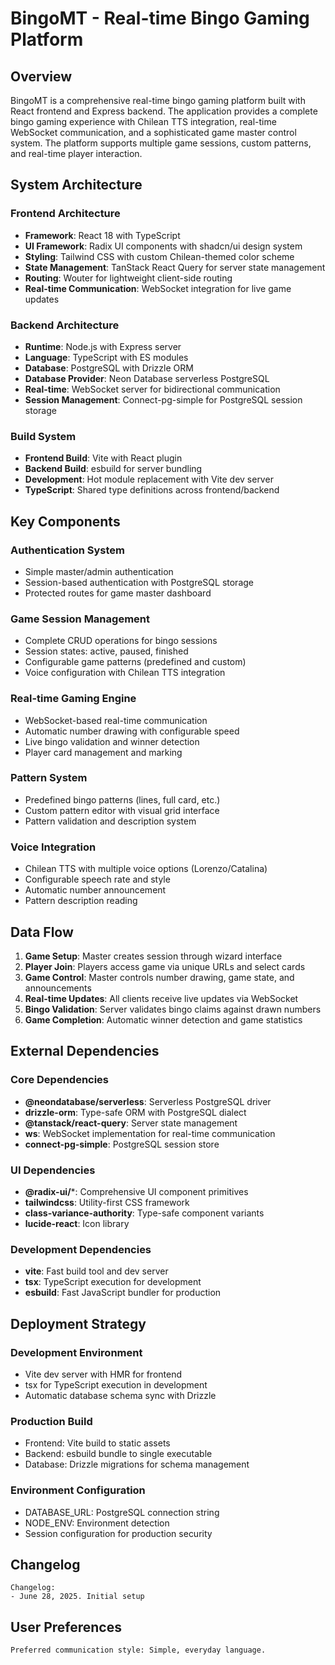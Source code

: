 # BingoMT - Real-time Bingo Gaming Platform

## Overview

BingoMT is a comprehensive real-time bingo gaming platform built with React frontend and Express backend. The application provides a complete bingo gaming experience with Chilean TTS integration, real-time WebSocket communication, and a sophisticated game master control system. The platform supports multiple game sessions, custom patterns, and real-time player interaction.

## System Architecture

### Frontend Architecture
- **Framework**: React 18 with TypeScript
- **UI Framework**: Radix UI components with shadcn/ui design system
- **Styling**: Tailwind CSS with custom Chilean-themed color scheme
- **State Management**: TanStack React Query for server state management
- **Routing**: Wouter for lightweight client-side routing
- **Real-time Communication**: WebSocket integration for live game updates

### Backend Architecture
- **Runtime**: Node.js with Express server
- **Language**: TypeScript with ES modules
- **Database**: PostgreSQL with Drizzle ORM
- **Database Provider**: Neon Database serverless PostgreSQL
- **Real-time**: WebSocket server for bidirectional communication
- **Session Management**: Connect-pg-simple for PostgreSQL session storage

### Build System
- **Frontend Build**: Vite with React plugin
- **Backend Build**: esbuild for server bundling
- **Development**: Hot module replacement with Vite dev server
- **TypeScript**: Shared type definitions across frontend/backend

## Key Components

### Authentication System
- Simple master/admin authentication
- Session-based authentication with PostgreSQL storage
- Protected routes for game master dashboard

### Game Session Management
- Complete CRUD operations for bingo sessions
- Session states: active, paused, finished
- Configurable game patterns (predefined and custom)
- Voice configuration with Chilean TTS integration

### Real-time Gaming Engine
- WebSocket-based real-time communication
- Automatic number drawing with configurable speed
- Live bingo validation and winner detection
- Player card management and marking

### Pattern System
- Predefined bingo patterns (lines, full card, etc.)
- Custom pattern editor with visual grid interface
- Pattern validation and description system

### Voice Integration
- Chilean TTS with multiple voice options (Lorenzo/Catalina)
- Configurable speech rate and style
- Automatic number announcement
- Pattern description reading

## Data Flow

1. **Game Setup**: Master creates session through wizard interface
2. **Player Join**: Players access game via unique URLs and select cards
3. **Game Control**: Master controls number drawing, game state, and announcements
4. **Real-time Updates**: All clients receive live updates via WebSocket
5. **Bingo Validation**: Server validates bingo claims against drawn numbers
6. **Game Completion**: Automatic winner detection and game statistics

## External Dependencies

### Core Dependencies
- **@neondatabase/serverless**: Serverless PostgreSQL driver
- **drizzle-orm**: Type-safe ORM with PostgreSQL dialect
- **@tanstack/react-query**: Server state management
- **ws**: WebSocket implementation for real-time communication
- **connect-pg-simple**: PostgreSQL session store

### UI Dependencies
- **@radix-ui/***: Comprehensive UI component primitives
- **tailwindcss**: Utility-first CSS framework
- **class-variance-authority**: Type-safe component variants
- **lucide-react**: Icon library

### Development Dependencies
- **vite**: Fast build tool and dev server
- **tsx**: TypeScript execution for development
- **esbuild**: Fast JavaScript bundler for production

## Deployment Strategy

### Development Environment
- Vite dev server with HMR for frontend
- tsx for TypeScript execution in development
- Automatic database schema sync with Drizzle

### Production Build
- Frontend: Vite build to static assets
- Backend: esbuild bundle to single executable
- Database: Drizzle migrations for schema management

### Environment Configuration
- DATABASE_URL: PostgreSQL connection string
- NODE_ENV: Environment detection
- Session configuration for production security

## Changelog

```
Changelog:
- June 28, 2025. Initial setup
```

## User Preferences

```
Preferred communication style: Simple, everyday language.
```